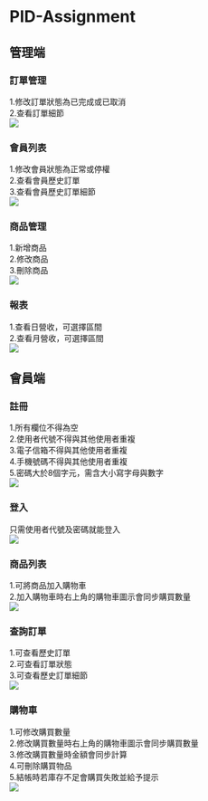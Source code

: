 # PID-Assignment
## 管理端
### 訂單管理
1.修改訂單狀態為已完成或已取消<br>
2.查看訂單細節<br>
![](readme_img/order_manage.png)
### 會員列表
1.修改會員狀態為正常或停權<br>
2.查看會員歷史訂單<br>
3.查看會員歷史訂單細節<br>
![](readme_img/member_manage.png)
### 商品管理
1.新增商品<br>
2.修改商品<br>
3.刪除商品<br>
![](readme_img/product_manage.png)
### 報表
1.查看日營收，可選擇區間<br>
2.查看月營收，可選擇區間<br>
![](readme_img/day_revenue.png)
## 會員端
### 註冊
1.所有欄位不得為空<br>
2.使用者代號不得與其他使用者重複<br>
3.電子信箱不得與其他使用者重複<br>
4.手機號碼不得與其他使用者重複<br>
5.密碼大於8個字元，需含大小寫字母與數字<br>
![](readme_img/register.png)
### 登入
只需使用者代號及密碼就能登入<br>
![](readme_img/login.png)
### 商品列表
1.可將商品加入購物車<br>
2.加入購物車時右上角的購物車圖示會同步購買數量<br>
![](readme_img/product_list.png)
### 查詢訂單
1.可查看歷史訂單<br>
2.可查看訂單狀態<br>
3.可查看歷史訂單細節<br>
![](readme_img/order_client.png)
### 購物車
1.可修改購買數量<br>
2.修改購買數量時右上角的購物車圖示會同步購買數量<br>
3.修改購買數量時金額會同步計算<br>
4.可刪除購買物品<br>
5.結帳時若庫存不足會購買失敗並給予提示<br>
![](readme_img/cart.png)